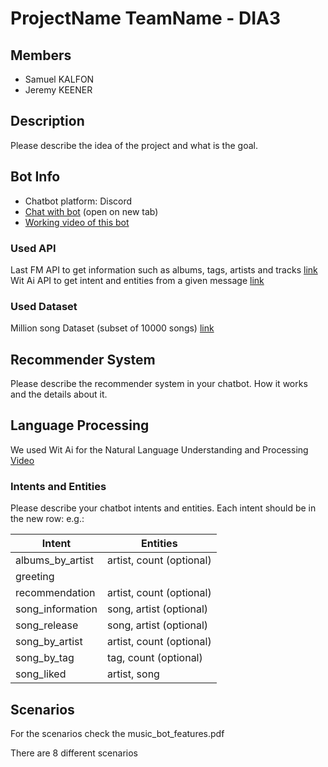 # ProjectName TeamName - DIA3

## Members
- Samuel KALFON
- Jeremy KEENER

## Description
Please describe the idea of the project and what is the goal.
## Bot Info
- Chatbot platform: Discord
- [Chat with bot](https://discord.gg/v9BhfnGK) (open on new tab)
- [Working video of this bot](https://youtu.be/cglwndS6TFQ)

### Used API
Last FM API to get information such as albums, tags, artists and tracks [link](https://www.last.fm/api) 
Wit Ai API to get intent and entities from a given message [link](https://api.wit.ai/message?v=20220329) 

### Used Dataset
Million song Dataset (subset of 10000 songs) [link](http://millionsongdataset.com/) 

## Recommender System
Please describe the recommender system in your chatbot. How it works and the details about it.

## Language Processing

We used Wit Ai for the Natural Language Understanding and Processing [Video](https://www.youtube.com/watch?v=YOUTUBE_VIDEO_ID_HERE)



### Intents and Entities
Please describe your chatbot intents and entities.
Each intent should be in the new row:
e.g.:

| Intent           | Entities                 |
|----------------  |------------------------  |
| albums_by_artist | artist, count (optional) |
| greeting         |                          |
| recommendation   | artist, count (optional) |
| song_information | song, artist (optional)  |
| song_release     | song, artist (optional)  |
| song_by_artist   | artist, count (optional) |
| song_by_tag      | tag, count (optional)    |
| song_liked       | artist, song             |

## Scenarios

For the scenarios check the music_bot_features.pdf

There are 8 different scenarios




